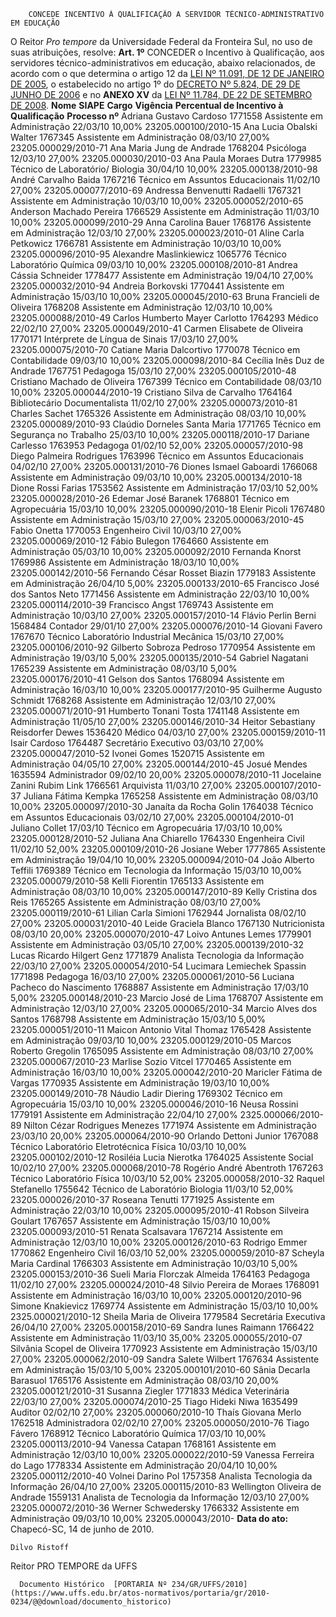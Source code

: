         CONCEDE INCENTIVO À QUALIFICAÇÃO A SERVIDOR TÉCNICO-ADMINISTRATIVO EM EDUCAÇÃO  

 O Reitor *Pro tempore*  da Universidade Federal da Fronteira Sul, no uso de suas atribuições, resolve:   **Art. 1º**  CONCEDER o Incentivo à Qualificação, aos servidores técnico-administrativos em educação, abaixo relacionados, de acordo com o que determina o artigo 12 da [LEI Nº 11.091, DE 12 DE JANEIRO DE 2005](http://www.planalto.gov.br/ccivil_03/_ato2004-2006/2005/lei/l11091.htm), o estabelecido no artigo 1º do [DECRETO Nº 5.824, DE 29 DE JUNHO DE 2006](http://www.planalto.gov.br/ccivil_03/_Ato2004-2006/2006/Decreto/D5824.htm) e no **ANEXO XV**  da [LEI Nº 11.784, DE 22 DE SETEMBRO DE 2008](http://www.planalto.gov.br/ccivil_03/_Ato2007-2010/2008/Lei/L11784.htm).     **Nome**    **SIAPE**    **Cargo**    **Vigência**    **Percentual de Incentivo à Qualificação**    **Processo nº**     Adriana Gustavo Cardoso   1771558   Assistente em Administração   22/03/10   10,00%   23205.000100/2010-15     Ana Lucia Obalski Walter   1767345   Assistente em Administração   08/03/10   27,00%   23205.000029/2010-71     Ana Maria Jung de Andrade   1768204   Psicóloga   12/03/10   27,00%   23205.000030/2010-03     Ana Paula Moraes Dutra   1779985   Técnico de Laboratório/ Biologia   30/04/10   10,00%   23205.000138/2010-98     André Carvalho Baida   1767216   Técnico em Assuntos Educacionais   11/02/10   27,00%   23205.000077/2010-69     Andressa Benvenutti Radaelli   1767321   Assistente em Administração   10/03/10   10,00%   23205.000052/2010-65     Anderson Machado Pereira   1766529   Assistente em Administração   11/03/10   10,00%   23205.000099/2010-29     Anna Carolina Bauer   1768176   Assistente em Administração   12/03/10   27,00%   23205.000023/2010-01     Aline Carla Petkowicz   1766781   Assistente em Administração   10/03/10   10,00%   23205.000096/2010-95     Alexandre Maslinkiewicz   1065776   Técnico Laboratório Química   09/03/10   10,00%   23205.000108/2010-81     Andrea Cássia Schneider   1778477   Assistente em Administração   19/04/10   27,00%   23205.000032/2010-94     Andreia Borkovski   1770441   Assistente em Administração   15/03/10   10,00%   23205.000045/2010-63     Bruna Francieli de Oliveira   1768208   Assistente em Administração   12/03/10   10,00%   23205.000088/2010-49     Carlos Humberto Mayer Carlotto   1764293   Médico   22/02/10   27,00%   23205.000049/2010-41     Carmen Elisabete de Oliveira   1770171   Intérprete de Língua de Sinais   17/03/10   27,00%   23205.000075/2010-70     Catiane Maria Dalcortivo   1770078   Técnico em Contabilidade   09/03/10   10,00%   23205.000098/2010-84     Cecília Inês Duz de Andrade   1767751   Pedagoga   15/03/10   27,00%   23205.000105/2010-48     Cristiano Machado de Oliveira   1767399   Técnico em Contabilidade   08/03/10   10,00%   23205.000044/2010-19     Cristiano Silva de Carvalho   1764164   Bibliotecário Documentalista   11/02/10   27,00%   23205.000073/2010-81     Charles Sachet   1765326   Assistente em Administração   08/03/10   10,00%   23205.000089/2010-93     Claúdio Dorneles Santa Maria   1771765   Técnico em Segurança no Trabalho   25/03/10   10,00%   23205.000118/2010-17     Dariane Carlesso   1763953   Pedagoga   01/02/10   52,00%   23205.000057/2010-98     Diego Palmeira Rodrigues   1763996   Técnico em Assuntos Educacionais   04/02/10   27,00%   23205.000131/2010-76     Diones Ismael Gaboardi   1766068   Assistente em Administração   09/03/10   10,00%   23205.000134/2010-18     Dione Rossi Farias   1753562   Assistente em Administração   17/03/10   52,00%   23205.000028/2010-26     Edemar José Baranek   1768801   Técnico em Agropecuária   15/03/10   10,00%   23205.000090/2010-18     Elenir Picoli   1767480   Assistente em Administração   15/03/10   27,00%   23205.000063/2010-45     Fabio Onetta   1770053   Engenheiro Civil   10/03/10   27,00%   23205.000069/2010-12     Fábio Bulegon   1764660   Assistente em Administração   05/03/10   10,00%   23205.000092/2010     Fernanda Knorst   1769986   Assistente em Administração   18/03/10   10,00%   23205.000142/2010-56     Fernando César Rosset Biazin   1779183   Assistente em Administração   26/04/10   5,00%   23205.000133/2010-65     Francisco José dos Santos Neto   1771456   Assistente em Administração   22/03/10   10,00%   23205.000114/2010-39     Francisco Angst   1769743   Assistente em Administração   10/03/10   27,00%   23205.000157/2010-14     Flávio Perlin Berni   1568484   Contador   29/01/10   27,00%   23205.000076/2010-14     Giovani Favero   1767670   Técnico Laboratório Industrial Mecânica   15/03/10   27,00%   23205.000106/2010-92     Gilberto Sobroza Pedroso   1770954   Assistente em Administração   19/03/10   5,00%   23205.000135/2010-54     Gabriel Nagatani   1765239   Assistente em Administração   08/03/10   5,00%   23205.000176/2010-41     Gelson dos Santos   1768094   Assistente em Administração   16/03/10   10,00%   23205.000177/2010-95     Guilherme Augusto Schmidt   1768268   Assistente em Administração   12/03/10   27,00%   23205.000071/2010-91     Humberto Tonani Tosta   1741148   Assistente em Administração   11/05/10   27,00%   23205.000146/2010-34     Heitor Sebastiany Reisdorfer Dewes   1536420   Médico   04/03/10   27,00%   23205.000159/2010-11     Isair Cardoso   1764487   Secretário Executivo   03/03/10   27,00%   23205.000047/2010-52     Ivonei Gomes   1520715   Assistente em Administração   04/05/10   27,00%   23205.000144/2010-45     Josué Mendes   1635594   Administrador   09/02/10   20,00%   23205.000078/2010-11     Jocelaine Zanini Rubim Link   1766561   Arquivista   11/03/10   27,00%   23205.000107/2010-37     Juliana Fátima Kempka   1765258   Assistente em Administração   08/03/10   10,00%   23205.000097/2010-30     Janaíta da Rocha Golin   1764038   Técnico em Assuntos Educacionais   03/02/10   27,00%   23205.000104/2010-01     Juliano Collet   17/03/10   Técnico em Agropecuária   17/03/10   10,00%   23205.000128/2010-52     Juliana Ana Chiarello   1764330   Engenheira Civil   11/02/10   52,00%   23205.000109/2010-26     Josiane Weber   1777865   Assistente em Administração   19/04/10   10,00%   23205.000094/2010-04     João Alberto Teffili   1769389   Técnico em Tecnologia da Informação   15/03/10   10,00%   23205.000079/2010-58     Kelli Fiorentin   1765133   Assistente em Administração   08/03/10   10,00%   23205.000147/2010-89     Kelly Cristina dos Reis   1765265   Assistente em Administração   08/03/10   27,00%   23205.000119/2010-61     Lilian Carla Simioni   1762944   Jornalista   08/02/10   27,00%   23205.000031/2010-40     Leide Graciela Blanco   1767130   Nutricionista   08/03/10   20,00%   23205.000070/2010-47     Loivo Antunes Lemes   1779901   Assistente em Administração   03/05/10   27,00%   23205.000139/2010-32     Lucas Ricardo Hilgert Genz   1771879   Analista Tecnologia da Informação   22/03/10   27,00%   23205.000054/2010-54     Lucimara Lemiechek Spassin   1771898   Pedagoga   16/03/10   27,00%   23205.000061/2010-56     Luciana Pacheco do Nascimento   1768887   Assistente em Administração   17/03/10   5,00%   23205.000148/2010-23     Marcio José de Lima   1768707   Assistente em Administração   12/03/10   27,00%   23205.000065/2010-34     Marcio Alves dos Santos   1768798   Assistente em Administração   15/03/10   5,00%   23205.000051/2010-11     Maicon Antonio Vital Thomaz   1765428   Assistente em Administração   09/03/10   10,00%   23205.000129/2010-05     Marcos Roberto Gregolin   1765095   Assistente em Administração   08/03/10   27,00%   23205.000067/2010-23     Marlise Sozio Vitcel   1770465   Assistente em Administração   16/03/10   10,00%   23205.000042/2010-20     Maricler Fátima de Vargas   1770935   Assistente em Administração   19/03/10   10,00%   23205.000149/2010-78     Náudio Ladir Diering   1769302   Técnico em Agropecuária   15/03/10   10,00%   23205.000046/2010-16     Neusa Rossini   1779191   Assistente em Administração   22/04/10   27,00%   2325.000066/2010-89     Nilton Cézar Rodrigues Menezes   1771974   Assistente em Administração   23/03/10   20,00%   23205.000064/2010-90     Orlando Dettoni Junior   1767088   Técnico Laboratório Eletrotécnica Física   10/03/10   10,00%   23205.000102/2010-12     Rosiléia Lucia Nierotka   1764025   Assistente Social   10/02/10   27,00%   23205.000068/2010-78     Rogério André Abentroth   1767263   Técnico Laboratório Física   10/03/10   52,00%   23205.000058/2010-32     Raquel Stefanello   1755642   Técnico de Laboratório Biologia   11/03/10   52,00%   23205.000026/2010-37     Roseana Tenutti   1771925   Assistente em Administração   22/03/10   10,00%   23205.000095/2010-41     Robson Silveira Goulart   1767657   Assistente em Administração   15/03/10   10,00%   23205.000093/2010-51     Renata Scalsavara   1767214   Assistente em Administração   12/03/10   10,00%   23205.000126/2010-63     Rodrigo Emmer   1770862   Engenheiro Civil   16/03/10   52,00%   23205.000059/2010-87     Scheyla Maria Cardinal   1766303   Assistente em Administração   10/03/10   5,00%   23205.000153/2010-36     Sueli Maria Florczak Almeida   1764163   Pedagoga   11/02/10   27,00%   23205.000024/2010-48     Silvio Pereira de Moraes   1768091   Assistente em Administração   16/03/10   10,00%   23205.000120/2010-96     Simone Knakievicz   1769774   Assistente em Administração   15/03/10   10,00%   2325.000021/2010-12     Sheila Maria de Oliveira   1779584   Secretária Executiva   26/04/10   27,00%   23205.000158/2010-69     Sandra Iunes Raimann   1766422   Assistente em Administração   11/03/10   35,00%   23205.000055/2010-07     Silvânia Scopel de Oliveira   1770923   Assistente em Administração   15/03/10   27,00%   23205.000062/2010-09     Sandra Salete Wilbert   1767634   Assistente em Administração   15/03/10   5,00%   23205.000101/2010-60     Sânia Decarla Barasuol   1765176   Assistente em Administração   08/03/10   20,00%   23205.000121/2010-31     Susanna Ziegler   1771833   Médica Veterinária   22/03/10   27,00%   23205.000074/2010-25     Tiago Hideki Niwa   1635499   Auditor   02/02/10   27,00%   23205.000060/2010-10     Thaís Giovana Merlo   1762518   Administradora   02/02/10   27,00%   23205.000050/2010-76     Tiago Fávero   1768912   Técnico Laboratório Química   17/03/10   10,00%   23205.000113/2010-94     Vanessa Catapan   1768161   Assistente em Administração   12/03/10   10,00%   23205.000022/2010-59     Vanessa Ferreira do Lago   1778334   Assistente em Administração   20/04/10   10,00%   23205.000112/2010-40     Volnei Darino Pol   1757358   Analista Tecnologia da Informação   26/04/10   27,00%   23205.000115/2010-83     Wellington Oliveira de Andrade   1559131   Analista de Tecnologia da Informação   12/03/10   27,00%   23205.000072/2010-36     Werner Schwedersky   1766332   Assistente em Administração   09/03/10   10,00%   23205.000043/2010-              **Data do ato:** Chapecó-SC, 14 de junho de 2010.   
 

    Dilvo Ristoff   
 Reitor PRO TEMPORE da UFFS 

      Documento Histórico  [PORTARIA Nº 234/GR/UFFS/2010](https://www.uffs.edu.br/atos-normativos/portaria/gr/2010-0234/@@download/documento_historico)     
      